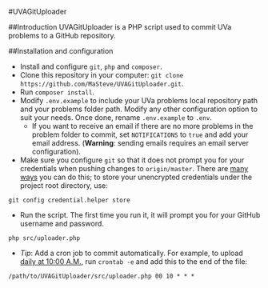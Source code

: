 #UVAGitUploader

##Introduction
UVAGitUploader is a PHP script used to commit UVa problems to a GitHub repository.

##Installation and configuration
- Install and configure `git`, `php` and `composer`.
- Clone this repository in your computer: `git clone https://github.com/MaSteve/UVAGitUploader.git`.
- Run `composer install`.
- Modify `.env.example` to include your UVa problems local repository path and your problems folder path. Modify any other configuration option to suit your needs. Once done, rename `.env.example` to `.env`.
    - If you want to receive an email if there are no more problems in the problem folder to commit, set `NOTIFICATIONS` to `true` and add your email address. (**Warning**: sending emails requires an email server configuration).
- Make sure you configure `git` so that it does not prompt you for your credentials when pushing changes to `origin/master`. There are [many ways](http://stackoverflow.com/questions/5343068/is-there-a-way-to-skip-password-typing-when-using-https-on-github) you can do this; to store your unencrypted credentials under the project root directory, use:
```
git config credential.helper store
```
- Run the script. The first time you run it, it will prompt you for your GitHub username and password.
```
php src/uploader.php
```
- *Tip*: Add a cron job to commit automatically. For example, to upload [daily at 10:00 A.M.](http://crontab.guru/#00_10_*_*_*), run `crontab -e` and add this to the end of the file:
```
/path/to/UVAGitUploader/src/uploader.php 00 10 * * *
```
